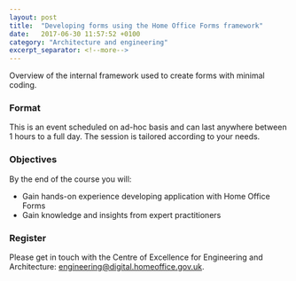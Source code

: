 ```yaml
---
layout: post
title:  "Developing forms using the Home Office Forms framework"
date:   2017-06-30 11:57:52 +0100
category: "Architecture and engineering"
excerpt_separator: <!--more-->
---
```


Overview of the internal framework used to create forms with minimal coding.

### Format

This is an event scheduled on ad-hoc basis and can last anywhere between 1 hours to a full day. The session is tailored according to your needs.

### Objectives

By the end of the course you will:

- Gain hands-on experience developing application with Home Office Forms
- Gain knowledge and insights from expert practitioners

### Register

Please get in touch with the Centre of Excellence for Engineering and Architecture: [engineering@digital.homeoffice.gov.uk](mailto:engineering@digital.homeoffice.gov.uk).
